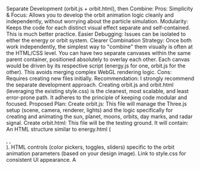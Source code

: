 Separate Development (orbit.js + orbit.html), then Combine:
Pros:
Simplicity & Focus: Allows you to develop the orbit animation logic cleanly and independently, without worrying about the particle simulation.
Modularity: Keeps the code for each distinct visual effect separate and self-contained. This is much better practice.
Easier Debugging: Issues can be isolated to either the energy or orbit system.
Clearer Combination Strategy: Once both work independently, the simplest way to "combine" them visually is often at the HTML/CSS level. You can have two separate canvases within the same parent container, positioned absolutely to overlay each other. Each canvas would be driven by its respective script (energy.js for one, orbit.js for the other). This avoids merging complex WebGL rendering logic.
Cons: Requires creating new files initially.
Recommendation:
I strongly recommend the separate development approach. Creating orbit.js and orbit.html (leveraging the existing style.css) is the cleanest, most scalable, and least error-prone path. It adheres to the principle of keeping code modular and focused.
Proposed Plan:
Create orbit.js: This file will manage the Three.js setup (scene, camera, renderer, lights) and the logic specifically for creating and animating the sun, planet, moons, orbits, day marks, and radar signal.
Create orbit.html: This file will be the testing ground. It will contain:
An HTML structure similar to energy.html (<div id="container">, <canvas id="simulationCanvas">, <div id="controls">).
HTML controls (color pickers, toggles, sliders) specific to the orbit animation parameters (based on your design image).
Link to style.css for consistent UI appearance.
A <script type="module"> block to import and initialize the orbit scene from orbit.js and connect the UI controls to update functions within orbit.js.
Develop Orbit Animation: Implement the visual elements and animation logic within orbit.js.
Refine Controls: Wire up all the controls in orbit.html to modify the animation parameters in orbit.js in real-time.
"Integration" Phase (Later): Once both energy.js and orbit.js are independently functional and controllable, we can discuss the strategy for using them together in a production environment like Webflow. This will likely involve:
A wrapper HTML element.
Two distinct canvas elements (or containers where the scripts create canvases) inside the wrapper.
CSS to position the orbit canvas visually on top of the energy canvas.
Initializing both scripts independently, targeting their respective canvases/containers.

You've hit on a key architectural question: integrate directly into the existing energy.js/energy.html or develop the orbit animation separately first in its own files (orbit.js/orbit.html) and then combine them.
